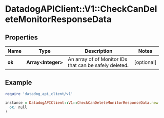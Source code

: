 # DatadogAPIClient::V1::CheckCanDeleteMonitorResponseData

## Properties

| Name   | Type                     | Description                                            | Notes      |
| ------ | ------------------------ | ------------------------------------------------------ | ---------- |
| **ok** | **Array&lt;Integer&gt;** | An array of of Monitor IDs that can be safely deleted. | [optional] |

## Example

```ruby
require 'datadog_api_client/v1'

instance = DatadogAPIClient::V1::CheckCanDeleteMonitorResponseData.new(
  ok: null
)
```
